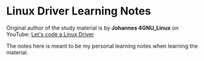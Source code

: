 # Linux Driver Learning Notes

Original author of the study material is by **Johannes 4GNU_Linux** on YouTube: [Let's code a Linux Driver](https://youtube.com/playlist?list=PLCGpd0Do5-I3b5TtyqeF1UdyD4C-S-dMa)

The notes here is meant to be my personal learning notes when learning the material.


